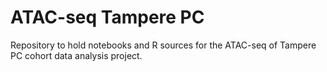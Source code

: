 # ATAC-seq Tampere PC

Repository to hold notebooks and R sources for the ATAC-seq of Tampere PC cohort data analysis project.